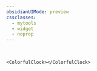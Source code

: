 ```yaml
---
obsidianUIMode: preview
cssclasses:
  - mytools
  - widget
  - noprop
---
```


<br>

```jsx:
<ColorfulClock></ColorfulClock>
```


```jsx::Weather
```
